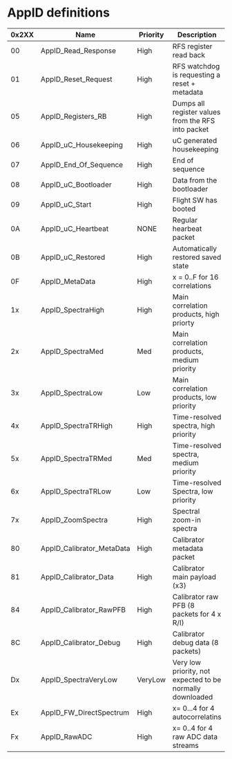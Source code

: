 # AppID definitions


| 0x2XX | Name                        | Priority | Description               |
|-------|-----------------------------|----------|---------------------------|
|    00 | AppID_Read_Response         | High     | RFS register read back
|    01 | AppID_Reset_Request         | High     | RFS watchdog is requesting a reset + metadata
|    05 | AppID_Registers_RB          | High     | Dumps all register values from the RFS into packet
|    06 | AppID_uC_Housekeeping       | High     | uC generated housekeeping
|    07 | AppID_End_Of_Sequence       | High     | End of sequence
|    08 | AppID_uC_Bootloader         | High     | Data from the bootloader
|    09 | AppID_uC_Start              | High     | Flight SW has booted
|    0A | AppID_uC_Heartbeat          | NONE     | Regular hearbeat packet
|    0B | AppID_uC_Restored           | High     | Automatically restored saved state
|    0F | AppID_MetaData              | High     | x = 0..F for 16 correlations
|    1x | AppID_SpectraHigh           | High     | Main correlation products, high priorty
|    2x | AppID_SpectraMed            | Med      | Main correlation products, medium priority
|    3x | AppID_SpectraLow            | Low      | Main correlation products, low priority
|    4x | AppID_SpectraTRHigh         | High     | Time-resolved spectra, high priority
|    5x | AppID_SpectraTRMed          | Med      | Time-resolved spectra, medium priority
|    6x | AppID_SpectraTRLow          | Low      | Time-resolved Spectra, low priority
|    7x | AppID_ZoomSpectra           | High     | Spectral zoom-in spectra
|    80 | AppID_Calibrator_MetaData   | High     | Calibrator metadata packet
|    81 | AppID_Calibrator_Data       | High     | Calibrator main payload (x3)
|    84 | AppID_Calibrator_RawPFB     | High     | Calibrator raw PFB (8 packets for 4 x R/I)
|    8C | AppID_Calibrator_Debug      | High     | Calibrator debug data (8 packets)
|    Dx | AppID_SpectraVeryLow        | VeryLow  | Very low priority, not expected to be normally downloaded
|    Ex | AppID_FW_DirectSpectrum     | High     | x= 0...4 for 4 autocorrelatins
|    Fx | AppID_RawADC                | High     | x= 0..4 for 4 raw ADC data streams
